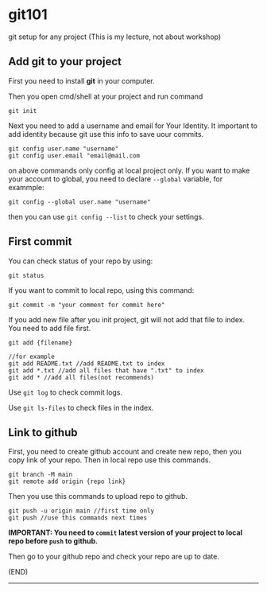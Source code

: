 # git101
git setup for any project
(This is my lecture, not about workshop)
## Add git to your project
First you need to install **git** in your computer.

Then you open cmd/shell at your project and run command
```
git init
```

Next you need to add a username and email for Your Identity. It important to add identity because git use this info to save uour commits.
```
git config user.name "username"
git config user.email "email@mail.com
```

on above commands only config at local project only. If you want to make your account to global, you need to declare `--global` variable, for exammple:
```
git config --global user.name "username"
```

then you can use `git config --list` to check your settings.
## First commit
You can check status of your repo by using:
```
git status
```

If you want to commit to local repo, using this command:
```
git commit -m "your comment for commit here"
```

If you add new file after you init project, git will not add that file to index. You need to add file first.
```
git add {filename}

//for example
git add README.txt //add README.txt to index
git add *.txt //add all files that have ".txt" to index
git add * //add all files(not recommends)
```

Use `git log` to check commit logs.

Use `git ls-files` to check files in the index.

## Link to github
First, you need to create github account and create new repo, then you copy link of your repo. Then in local repo use this commands.
```
git branch -M main
git remote add origin {repo link}
```

Then you use this commands to upload repo to github.
```
git push -u origin main //first time only
git push //use this commands next times
```

**IMPORTANT: You need to `commit` latest version of your project to local repo before `push` to github.**

Then go to your github repo and check your repo are up to date.

(END)

---
